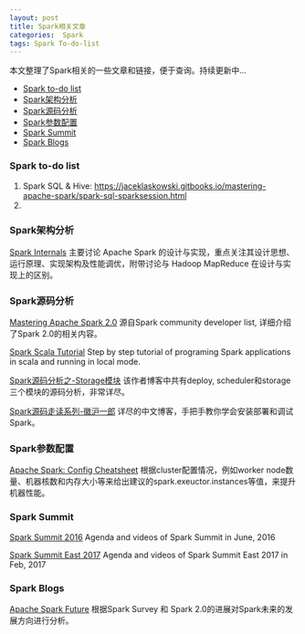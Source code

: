 ```yaml
---
layout: post
title: Spark相关文章
categories:  Spark
tags: Spark To-do-list
---
```


本文整理了Spark相关的一些文章和链接，便于查询。持续更新中...

<!-- START doctoc generated TOC please keep comment here to allow auto update -->
<!-- DON'T EDIT THIS SECTION, INSTEAD RE-RUN doctoc TO UPDATE -->


- [Spark to-do list](#spark-to-do-list)
- [Spark架构分析](#spark%E6%9E%B6%E6%9E%84%E5%88%86%E6%9E%90)
- [Spark源码分析](#spark%E6%BA%90%E7%A0%81%E5%88%86%E6%9E%90)
- [Spark参数配置](#spark%E5%8F%82%E6%95%B0%E9%85%8D%E7%BD%AE)
- [Spark Summit](#spark-summit)
- [Spark Blogs](#spark-blogs)

<!-- END doctoc generated TOC please keep comment here to allow auto update -->

### Spark to-do list

1. Spark SQL & Hive: https://jaceklaskowski.gitbooks.io/mastering-apache-spark/spark-sql-sparksession.html
2. ​

### Spark架构分析

[Spark Internals](https://github.com/JerryLead/SparkInternals/tree/master/markdown)
主要讨论 Apache Spark 的设计与实现，重点关注其设计思想、运行原理、实现架构及性能调优，附带讨论与 Hadoop MapReduce 在设计与实现上的区别。

### Spark源码分析

[Mastering Apache Spark 2.0](https://jaceklaskowski.gitbooks.io/mastering-apache-spark/)
源自Spark community developer list, 详细介绍了Spark 2.0的相关内容。

[Spark Scala Tutorial](https://github.com/deanwampler/spark-scala-tutorial)
Step by step tutorial of programing Spark applications in scala and running in local mode.

[Spark源码分析之-Storage模块](http://jerryshao.me/architecture/2013/10/08/spark-storage-module-analysis/)
该作者博客中共有deploy, scheduler和storage三个模块的源码分析，非常详尽。

[Spark源码走读系列-徽沪一郎](http://www.cnblogs.com/hseagle/category/569175.html)
详尽的中文博客，手把手教你学会安装部署和调试Spark。

### Spark参数配置

[Apache Spark: Config Cheatsheet](http://c2fo.io/c2fo/spark/aws/emr/2016/07/06/apache-spark-config-cheatsheet//)
根据cluster配置情况，例如worker node数量、机器核数和内存大小等来给出建议的spark.exeuctor.instances等值，来提升机器性能。

### Spark Summit
[Spark Summit 2016](https://spark-summit.org/2016/schedule/)
Agenda and videos of Spark Summit in June, 2016

[Spark Summit East 2017](https://spark-summit.org/east-2017/schedule/)
Agenda and videos of Spark Summit East 2017 in Feb, 2017

### Spark Blogs
[Apache Spark Future](https://0x0fff.com/apache-spark-future/)
根据Spark Survey 和 Spark 2.0的进展对Spark未来的发展方向进行分析。